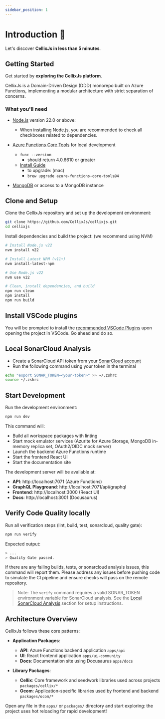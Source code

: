 ```yaml
---
sidebar_position: 1
---
```


# Introduction 👋

Let's discover **CellixJs in less than 5 minutes**.

## Getting Started

Get started by **exploring the CellixJs platform**.

CellixJs is a Domain-Driven Design (DDD) monorepo built on Azure Functions, implementing a modular architecture with strict separation of concerns.

### What you'll need

- [Node.js](https://nodejs.org/en/download/) version 22.0 or above:
  - When installing Node.js, you are recommended to check all checkboxes related to dependencies.
- [Azure Functions Core Tools](https://docs.microsoft.com/en-us/azure/azure-functions/functions-run-local) for local development

    * `func --version`
        * should return 4.0.6610 or greater
    * [Install Guide](https://github.com/Azure/azure-functions-core-tools#installing)
        * to upgrade: (mac)
        * `brew upgrade azure-functions-core-tools@4`

- [MongoDB](https://www.mongodb.com/try/download/community) or access to a MongoDB instance

## Clone and Setup

Clone the CellixJs repository and set up the development environment:

```bash
git clone https://github.com/CellixJs/cellixjs.git
cd cellixjs
```



Install dependencies and build the project: (we recommend using NVM)

```bash
# Install Node.js v22
nvm install v22

# Install Latest NPM (v11+)
nvm install-latest-npm

# Use Node.js v22
nvm use v22

# Clean, install dependencies, and build
npm run clean
npm install 
npm run build
```

## Install VSCode plugins
You will be prompted to install the [recommended VSCode Plugins](https://github.com/CellixJs/cellixjs/blob/main/.vscode/extensions.json) upon opening the project in VSCode. Go ahead and do so.

## Local SonarCloud Analysis

- Create a SonarCloud API token from your [SonarCloud account](https://sonarcloud.io/account/security/)
- Run the following command using your token in the terminal

```bash
echo "export SONAR_TOKEN=<your-token>" >> ~/.zshrc
source ~/.zshrc
```

## Start Development

Run the development environment:

```bash
npm run dev
```

This command will:
- Build all workspace packages with linting
- Start mock emulator services (Azurite for Azure Storage, MongoDB in-memory replica set, OAuth2/OIDC mock server)
- Launch the backend Azure Functions runtime
- Start the frontend React UI
- Start the documentation site

The development server will be available at:
- **API**: http://localhost:7071 (Azure Functions)
- **GraphQL Playground**: http://localhost:7071/api/graphql
- **Frontend**: http://localhost:3000 (React UI)
- **Docs**: http://localhost:3001 (Docusaurus)

## Verify Code Quality locally

Run all verification steps (lint, build, test, sonarcloud, quality gate):

```bash
npm run verify
```
 Expected output:
```bash
> ...
> Quality Gate passed.
```

If there are any failing builds, tests, or sonarcloud analysis issues, this command will report them. Please address any issues before pushing code to simulate the CI pipeline and ensure checks will pass on the remote repository.

> Note: The `verify` command requires a valid SONAR_TOKEN environment variable for SonarCloud analysis. See the [Local SonarCloud Analysis](#local-sonarcloud-analysis) section for setup instructions.

## Architecture Overview

CellixJs follows these core patterns:

- **Application Packages**:
    - **API**: Azure Functions backend application `apps/api`
    - **UI**: React frontend application `apps/ui-community`
    - **Docs**: Documentation site using Docusaurus `apps/docs`

- **Library Packages**:
    - **Cellix**: Core framework and seedwork libraries used across projects `packages/cellix/*`
    - **Ocom**: Application-specific libraries used by frontend and backend `packages/ocom/*`

Open any file in the `apps/` or `packages/` directory and start exploring: the project uses hot reloading for rapid development!

